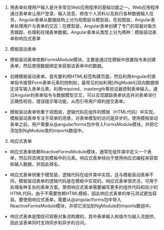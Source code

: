 1. 用表单处理用户输入是许多常见Web应用程序的基础功能之一。Web应用程序通过表单来让用户登录、输入信息、修改个人资料以及执行各种数据输入任务。Angular表单从数据结构上分为视图层与模型层。在视图层，Angular表单处理用户与表单的交互；在模型层，Angular表单创建了专门的容器对象负责跟踪、处理和存储表单数据。Angular表单从类型上分为两种：模板驱动表单和响应式表单

2. 模板驱动表单
- 模板驱动表单依赖FormsModule模块，主要是通过在模板中放置指令来创建表单，然后使用数据绑定来获取该表单中的数据。

- 创建模板驱动表单，首先要利用HTML标签构建页面，然后利用Angular的表单指令接管Form表单元素的控制权，最常见的如利用[(NgModel)]双向数据绑定读写输入表单元素，利用required、maxlength等验证器控制表单输入。通过Angular的表单指令与数据模型交互，可以实现跟踪表单状态并对表单进行正确性校验，错误提示等功能，从而引导用户顺利提交表单。

- 模板驱动表单侧重于视图层，逻辑代码在组件的模板（HTML代码）中实现。模板驱动表单专注于简单的场景，对表单模型的访问是异步的。使用模板驱动表单之前，用户需要从@angular/forms包中导入FormsModule模块，并把它添加到NgModule类的imports数组中。

3. 响应式表单
- 响应式表单依赖ReactiveFormsModule模块，通常在组件类中定义一个表单，然后将其绑定到模板中的元素。响应式表单倾向于使用响应式编程来获取和输入数据，并因此得名。

- 响应式表单侧重于模型层，逻辑代码在组件类中实现。这与模板驱动表单不同，模板驱动表单的逻辑代码是在模板中实现的。响应式表单很灵活，可用于处理各种复杂的表单方案。使用响应式表单需要编写更多的组件代码和较少的HTML代码，由于不需要依赖HTML模板，因此响应式表单的单元测试更加容易。要使用响应式表单，需要从@angular/forms包中导入ReactiveFormsModule模块，并把它添加到NgModule的imports数组中。

- 响应式表单是围绕可观察对象流构建的，其中表单输入和值作为输入流提供，因此该表单同时支持同步和异步的访问。



